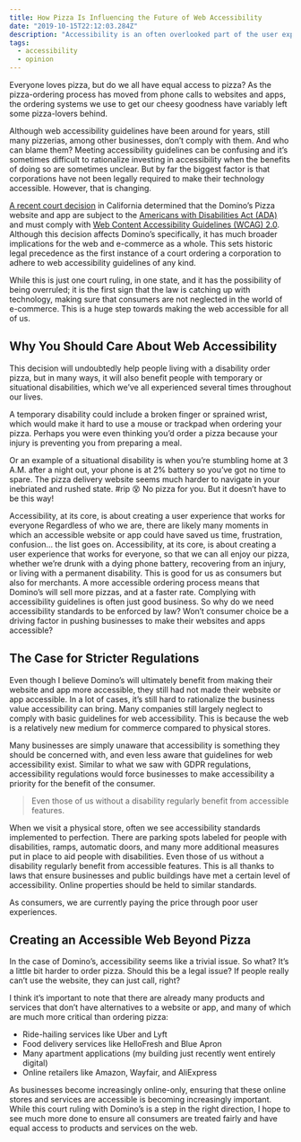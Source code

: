 ```yaml
---
title: How Pizza Is Influencing the Future of Web Accessibility
date: "2019-10-15T22:12:03.284Z"
description: "Accessibility is an often overlooked part of the user experience. A recent court ruling involving Domino's Pizza is setting legal precedence for requiring businesses to follow web accessibility guidelines."
tags:
  - accessibility
  - opinion
---
```


Everyone loves pizza, but do we all have equal access to pizza? As the pizza-ordering process has moved from phone calls to websites and apps, the ordering systems we use to get our cheesy goodness have variably left some pizza-lovers behind.

Although web accessibility guidelines have been around for years, still many pizzerias, among other businesses, don’t comply with them. And who can blame them? Meeting accessibility guidelines can be confusing and it’s sometimes difficult to rationalize investing in accessibility when the benefits of doing so are sometimes unclear. But by far the biggest factor is that corporations have not been legally required to make their technology accessible. However, that is changing.

[A recent court decision](https://www.lflegal.com/wp-content/uploads/2019/01/9th-Circuit-Dominos-Opinion.pdf) in California determined that the Domino’s Pizza website and app are subject to the [Americans with Disabilities Act (ADA)](https://www.ada.gov/) and must comply with [Web Content Accessibility Guidelines (WCAG) 2.0](https://www.w3.org/TR/WCAG20/). Although this decision affects Domino’s specifically, it has much broader implications for the web and e-commerce as a whole. This sets historic legal precedence as the first instance of a court ordering a corporation to adhere to web accessibility guidelines of any kind.

While this is just one court ruling, in one state, and it has the possibility of being overruled; it is the first sign that the law is catching up with technology, making sure that consumers are not neglected in the world of e-commerce. This is a huge step towards making the web accessible for all of us.

## Why You Should Care About Web Accessibility

This decision will undoubtedly help people living with a disability order pizza, but in many ways, it will also benefit people with temporary or situational disabilities, which we’ve all experienced several times throughout our lives.

A temporary disability could include a broken finger or sprained wrist, which would make it hard to use a mouse or trackpad when ordering your pizza. Perhaps you were even thinking you’d order a pizza because your injury is preventing you from preparing a meal.

Or an example of a situational disability is when you’re stumbling home at 3 A.M. after a night out, your phone is at 2% battery so you’ve got no time to spare. The pizza delivery website seems much harder to navigate in your inebriated and rushed state. #rip 😵 No pizza for you. But it doesn’t have to be this way!

Accessibility, at its core, is about creating a user experience that works for everyone
Regardless of who we are, there are likely many moments in which an accessible website or app could have saved us time, frustration, confusion… the list goes on. Accessibility, at its core, is about creating a user experience that works for everyone, so that we can all enjoy our pizza, whether we’re drunk with a dying phone battery, recovering from an injury, or living with a permanent disability.
This is good for us as consumers but also for merchants. A more accessible ordering process means that Domino’s will sell more pizzas, and at a faster rate. Complying with accessibility guidelines is often just good business. So why do we need accessibility standards to be enforced by law? Won’t consumer choice be a driving factor in pushing businesses to make their websites and apps accessible?

## The Case for Stricter Regulations

Even though I believe Domino’s will ultimately benefit from making their website and app more accessible, they still had not made their website or app accessible. In a lot of cases, it’s still hard to rationalize the business value accessibility can bring. Many companies still largely neglect to comply with basic guidelines for web accessibility. This is because the web is a relatively new medium for commerce compared to physical stores.

Many businesses are simply unaware that accessibility is something they should be concerned with, and even less aware that guidelines for web accessibility exist. Similar to what we saw with GDPR regulations, accessibility regulations would force businesses to make accessibility a priority for the benefit of the consumer.

> Even those of us without a disability regularly benefit from accessible features.

When we visit a physical store, often we see accessibility standards implemented to perfection. There are parking spots labeled for people with disabilities, ramps, automatic doors, and many more additional measures put in place to aid people with disabilities. Even those of us without a disability regularly benefit from accessible features. This is all thanks to laws that ensure businesses and public buildings have met a certain level of accessibility. Online properties should be held to similar standards.

As consumers, we are currently paying the price through poor user experiences.

## Creating an Accessible Web Beyond Pizza

In the case of Domino’s, accessibility seems like a trivial issue. So what? It’s a little bit harder to order pizza. Should this be a legal issue? If people really can’t use the website, they can just call, right?

I think it’s important to note that there are already many products and services that don’t have alternatives to a website or app, and many of which are much more critical than ordering pizza:

- Ride-hailing services like Uber and Lyft
- Food delivery services like HelloFresh and Blue Apron
- Many apartment applications (my building just recently went entirely digital)
- Online retailers like Amazon, Wayfair, and AliExpress
  
As businesses become increasingly online-only, ensuring that these online stores and services are accessible is becoming increasingly important. While this court ruling with Domino’s is a step in the right direction, I hope to see much more done to ensure all consumers are treated fairly and have equal access to products and services on the web.

